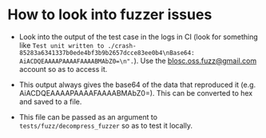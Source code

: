 How to look into fuzzer issues
==============================

* Look into the output of the test case in the logs in CI (look for something like `Test unit written to ./crash-85283a6341337b0ede4bf3b9b2657dcce83ee0b4\nBase64: AiACDQEAAAAPAAAAFAAAABMAbZ0=\n".`).  Use the blosc.oss.fuzz@gmail.com account so as to access it.

* This output always gives the base64 of the data that reproduced it (e.g. AiACDQEAAAAPAAAAFAAAABMAbZ0=).  This can be converted to hex and saved to a file.

* This file can be passed as an argument to `tests/fuzz/decompress_fuzzer` so as to test it locally.
